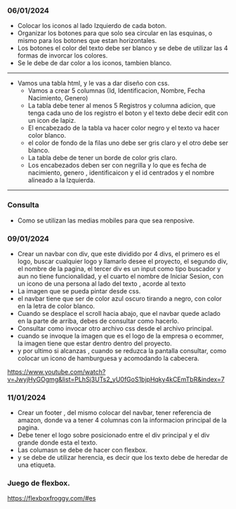### 06/01/2024
- Colocar los iconos al lado Izquierdo de cada boton.
- Organizar los botones para que solo sea circular en las esquinas, o mismo para los botones que estan horizontales.
- Los botones el color del texto debe ser blanco y se debe de utilizar las 4 formas de invorcar los colores.
- Se le debe de dar color a los iconos, tambien blanco.
-----
- Vamos una tabla html, y le vas a dar diseño con css.
  - Vamos a crear 5 columnas (Id, Identificacion, Nombre, Fecha Nacimiento, Genero)
  - La tabla debe tener al menos 5 Registros y columna adicion, que tenga cada uno de los registro el boton y el texto debe decir edit con un icon de lapiz.
  - El  encabezado de la tabla va hacer color negro y el texto va hacer color blanco.
  - el color de fondo de la filas uno debe ser gris claro y el otro debe ser blanco.
  - La tabla debe de tener un borde de color gris claro.
  - Los encabezados deben ser con negrilla y lo que es fecha de nacimiento, genero ,  identificaicon y el id centrados y el nombre alineado a la Izquierda.
-----
### Consulta
- Como se utilizan las medias mobiles para que sea renposive.


### 09/01/2024
- Crear un navbar con div, que este dividido por 4 divs, el primero es el logo, buscar cualquier logo y llamarlo desee el proyecto, el segundo div, el nombre de la pagina, el tercer div es un input como tipo buscador y aun no tiene funcionalidad, y el cuarto el nombre de Iniciar Sesion, con un icono de una persona al lado del texto , acorde al texto 
- La imagen que se pueda pintar desde css.
- el navbar tiene que ser de color azul oscuro tirando a negro, con color en la letra de color blanco.
- Cuando se desplace el scroll hacia abajo, que el navbar quede aclado en la parte de arriba, debes de consultar como hacerlo.
- Consultar como invocar otro archivo css desde el archivo principal.
- cuando se invoque la imagen que es el logo de la empresa o ecommer, la imagen tiene que estar dentro dentro del proyecto.
- y por ultimo si alcanzas , cuando se reduzca la pantalla consultar, como colocar un icono de hamburguesa y acomodando la cabecera.


https://www.youtube.com/watch?v=JwyjHyGOgmg&list=PLhSj3UTs2_yU0fGoS1bjpHqky4kCEmTbR&index=7

### 11/01/2024
- Crear un footer , del mismo colocar del navbar, tener referencia de amazon, donde va a tener 4 columnas con la informacion principal de la pagina.
- Debe tener el logo sobre posicionado entre el div principal y el div grande donde esta el texto.
- Las columasn se debe de hacer con flexbox.
- y se debe de utilizar herencia, es decir que los texto debe de heredar de una etiqueta.

### Juego de flexbox.

https://flexboxfroggy.com/#es